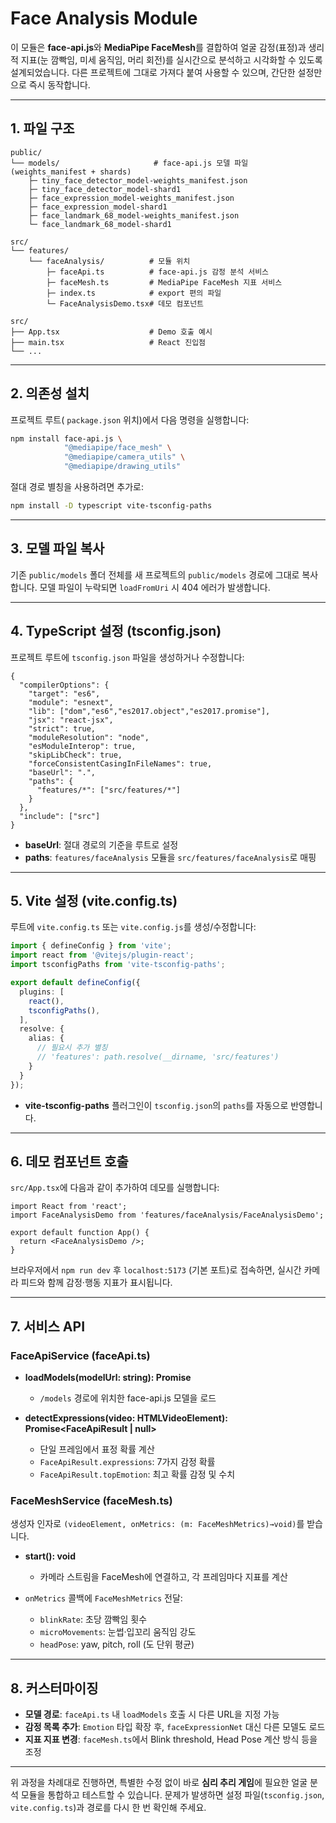 # Face Analysis Module

이 모듈은 **face-api.js**와 **MediaPipe FaceMesh**를 결합하여 얼굴 감정(표정)과 생리적 지표(눈 깜빡임, 미세 움직임, 머리 회전)를 실시간으로 분석하고 시각화할 수 있도록 설계되었습니다. 다른 프로젝트에 그대로 가져다 붙여 사용할 수 있으며, 간단한 설정만으로 즉시 동작합니다.

---

## 1. 파일 구조

```
public/
└── models/                     # face-api.js 모델 파일 (weights_manifest + shards)
    ├─ tiny_face_detector_model-weights_manifest.json
    ├─ tiny_face_detector_model-shard1
    ├─ face_expression_model-weights_manifest.json
    ├─ face_expression_model-shard1
    ├─ face_landmark_68_model-weights_manifest.json
    └─ face_landmark_68_model-shard1

src/
└── features/
    └── faceAnalysis/          # 모듈 위치
        ├─ faceApi.ts          # face-api.js 감정 분석 서비스
        ├─ faceMesh.ts         # MediaPipe FaceMesh 지표 서비스
        ├─ index.ts            # export 편의 파일
        └─ FaceAnalysisDemo.tsx# 데모 컴포넌트

src/
├── App.tsx                    # Demo 호출 예시
├── main.tsx                   # React 진입점
└── ...
```

---

## 2. 의존성 설치

프로젝트 루트( `package.json` 위치)에서 다음 명령을 실행합니다:

```bash
npm install face-api.js \
            "@mediapipe/face_mesh" \
            "@mediapipe/camera_utils" \
            "@mediapipe/drawing_utils"
```

절대 경로 별칭을 사용하려면 추가로:

```bash
npm install -D typescript vite-tsconfig-paths
```

---

## 3. 모델 파일 복사

기존 `public/models` 폴더 전체를 새 프로젝트의 `public/models` 경로에 그대로 복사합니다. 모델 파일이 누락되면 `loadFromUri` 시 404 에러가 발생합니다.

---

## 4. TypeScript 설정 (tsconfig.json)

프로젝트 루트에 `tsconfig.json` 파일을 생성하거나 수정합니다:

```jsonc
{
  "compilerOptions": {
    "target": "es6",
    "module": "esnext",
    "lib": ["dom","es6","es2017.object","es2017.promise"],
    "jsx": "react-jsx",
    "strict": true,
    "moduleResolution": "node",
    "esModuleInterop": true,
    "skipLibCheck": true,
    "forceConsistentCasingInFileNames": true,
    "baseUrl": ".",
    "paths": {
      "features/*": ["src/features/*"]
    }
  },
  "include": ["src"]
}
```

* **baseUrl**: 절대 경로의 기준을 루트로 설정
* **paths**: `features/faceAnalysis` 모듈을 `src/features/faceAnalysis`로 매핑

---

## 5. Vite 설정 (vite.config.ts)

루트에 `vite.config.ts` 또는 `vite.config.js`를 생성/수정합니다:

```ts
import { defineConfig } from 'vite';
import react from '@vitejs/plugin-react';
import tsconfigPaths from 'vite-tsconfig-paths';

export default defineConfig({
  plugins: [
    react(),
    tsconfigPaths(),
  ],
  resolve: {
    alias: {
      // 필요시 추가 별칭
      // 'features': path.resolve(__dirname, 'src/features')
    }
  }
});
```

* **vite-tsconfig-paths** 플러그인이 `tsconfig.json`의 `paths`를 자동으로 반영합니다.

---

## 6. 데모 컴포넌트 호출

`src/App.tsx`에 다음과 같이 추가하여 데모를 실행합니다:

```tsx
import React from 'react';
import FaceAnalysisDemo from 'features/faceAnalysis/FaceAnalysisDemo';

export default function App() {
  return <FaceAnalysisDemo />;
}
```

브라우저에서 `npm run dev` 후 `localhost:5173` (기본 포트)로 접속하면, 실시간 카메라 피드와 함께 감정·행동 지표가 표시됩니다.

---

## 7. 서비스 API

### FaceApiService (faceApi.ts)

* **loadModels(modelUrl: string): Promise<void>**

    * `/models` 경로에 위치한 face-api.js 모델을 로드
* **detectExpressions(video: HTMLVideoElement): Promise\<FaceApiResult | null>**

    * 단일 프레임에서 표정 확률 계산
    * `FaceApiResult.expressions`: 7가지 감정 확률
    * `FaceApiResult.topEmotion`: 최고 확률 감정 및 수치

### FaceMeshService (faceMesh.ts)

생성자 인자로 `(videoElement, onMetrics: (m: FaceMeshMetrics)→void)`를 받습니다.

* **start(): void**

    * 카메라 스트림을 FaceMesh에 연결하고, 각 프레임마다 지표를 계산
* `onMetrics` 콜백에 `FaceMeshMetrics` 전달:

    * `blinkRate`: 초당 깜빡임 횟수
    * `microMovements`: 눈썹·입꼬리 움직임 강도
    * `headPose`: yaw, pitch, roll (도 단위 평균)

---

## 8. 커스터마이징

* **모델 경로**: `faceApi.ts` 내 `loadModels` 호출 시 다른 URL을 지정 가능
* **감정 목록 추가**: `Emotion` 타입 확장 후, `faceExpressionNet` 대신 다른 모델도 로드
* **지표 지표 변경**: `faceMesh.ts`에서 Blink threshold, Head Pose 계산 방식 등을 조정

---

위 과정을 차례대로 진행하면, 특별한 수정 없이 바로 **심리 추리 게임**에 필요한 얼굴 분석 모듈을 통합하고 테스트할 수 있습니다. 문제가 발생하면 설정 파일(`tsconfig.json`, `vite.config.ts`)과 경로를 다시 한 번 확인해 주세요.
